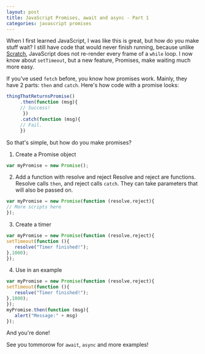 ```yaml
---
layout: post
title: JavaScript Promises, await and async - Part 1
categories: javascript promises
---
```

When I first learned JavaScript, I was like this is great, but how do you make stuff wait? I still have code that would never finish running, because unlike [Scratch](https://scratch.mit.edu), JavaScript does not re-render every frame of a `while` loop. I now know about `setTimeout`, but a new feature, Promises, make waiting much more easy.

If you've used `fetch` before, you know how promises work. Mainly, they have 2 parts: `then` and `catch`. Here's how code with a promise looks:
```javascript
thingThatReturnsPromise()
     .then(function (msg){
     // Success!
      })
     .catch(function (msg){
     // Fail.
     })
```
So that's simple, but how do you make promises?
1. Create a Promise object
```javascript
var myPromise = new Promise();
```
2. Add a function with resolve and reject
Resolve and reject are functions. Resolve calls `then`, and reject calls `catch`. They can take parameters that will also be passed on.
```javascript
var myPromise = new Promise(function (resolve,reject){
// More scripts here
});
```
3. Create a timer
```javascript
var myPromise = new Promise(function (resolve,reject){
setTimeout(function (){
   resolve("Timer finished!");
},1000);
});
```
4. Use in an example
```javascript
var myPromise = new Promise(function (resolve,reject){
setTimeout(function (){
   resolve("Timer finished!");
},1000);
});
myPromise.then(function (msg){
   alert("Message:" + msg)
});
```
And you're done!

See you tommorow for `await`, `async` and more examples!
